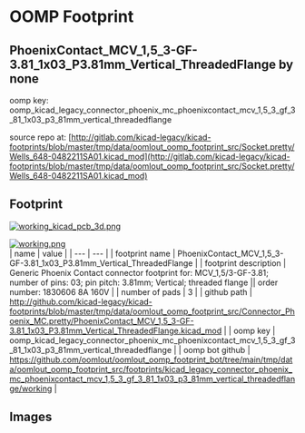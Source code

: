 # OOMP Footprint  
## PhoenixContact_MCV_1,5_3-GF-3.81_1x03_P3.81mm_Vertical_ThreadedFlange  by none  
  
oomp key: oomp_kicad_legacy_connector_phoenix_mc_phoenixcontact_mcv_1,5_3_gf_3_81_1x03_p3_81mm_vertical_threadedflange  
  
source repo at: [http://gitlab.com/kicad-legacy/kicad-footprints/blob/master/tmp/data/oomlout_oomp_footprint_src/Socket.pretty/Wells_648-0482211SA01.kicad_mod](http://gitlab.com/kicad-legacy/kicad-footprints/blob/master/tmp/data/oomlout_oomp_footprint_src/Socket.pretty/Wells_648-0482211SA01.kicad_mod)  
## Footprint  
  
[![working_kicad_pcb_3d.png](working_kicad_pcb_3d_600.png)](working_kicad_pcb_3d.png)  
  
[![working.png](working_600.png)](working.png)  
| name | value | 
| --- | --- | 
| footprint name | PhoenixContact_MCV_1,5_3-GF-3.81_1x03_P3.81mm_Vertical_ThreadedFlange | 
| footprint description | Generic Phoenix Contact connector footprint for: MCV_1,5/3-GF-3.81; number of pins: 03; pin pitch: 3.81mm; Vertical; threaded flange || order number: 1830606 8A 160V | 
| number of pads | 3 | 
| github path | http://github.com/kicad-legacy/kicad-footprints/blob/master/tmp/data/oomlout_oomp_footprint_src/Connector_Phoenix_MC.pretty/PhoenixContact_MCV_1,5_3-GF-3.81_1x03_P3.81mm_Vertical_ThreadedFlange.kicad_mod | 
| oomp key | oomp_kicad_legacy_connector_phoenix_mc_phoenixcontact_mcv_1,5_3_gf_3_81_1x03_p3_81mm_vertical_threadedflange | 
| oomp bot github | https://github.com/oomlout/oomlout_oomp_footprint_bot/tree/main/tmp/data/oomlout_oomp_footprint_src/footprints/kicad_legacy_connector_phoenix_mc_phoenixcontact_mcv_1,5_3_gf_3_81_1x03_p3_81mm_vertical_threadedflange/working | 
## Images  

